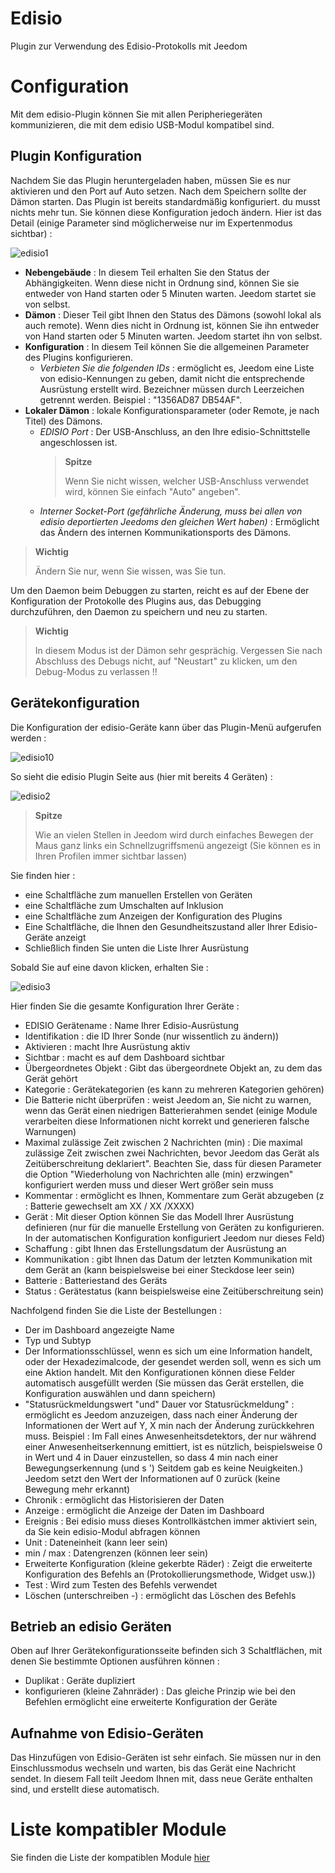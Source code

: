 # Edisio

Plugin zur Verwendung des Edisio-Protokolls mit Jeedom

# Configuration

Mit dem edisio-Plugin können Sie mit allen Peripheriegeräten kommunizieren, die mit dem edisio USB-Modul kompatibel sind.

## Plugin Konfiguration

Nachdem Sie das Plugin heruntergeladen haben, müssen Sie es nur aktivieren und den Port auf Auto setzen. Nach dem Speichern sollte der Dämon starten. Das Plugin ist bereits standardmäßig konfiguriert. du musst nichts mehr tun. Sie können diese Konfiguration jedoch ändern. Hier ist das Detail (einige Parameter sind möglicherweise nur im Expertenmodus sichtbar) :

![edisio1](../images/edisio1.JPG)

-   **Nebengebäude** : In diesem Teil erhalten Sie den Status der Abhängigkeiten. Wenn diese nicht in Ordnung sind, können Sie sie entweder von Hand starten oder 5 Minuten warten. Jeedom startet sie von selbst.
-   **Dämon** : Dieser Teil gibt Ihnen den Status des Dämons (sowohl lokal als auch remote). Wenn dies nicht in Ordnung ist, können Sie ihn entweder von Hand starten oder 5 Minuten warten. Jeedom startet ihn von selbst.
-   **Konfiguration** : In diesem Teil können Sie die allgemeinen Parameter des Plugins konfigurieren.
    -   *Verbieten Sie die folgenden IDs* : ermöglicht es, Jeedom eine Liste von edisio-Kennungen zu geben, damit nicht die entsprechende Ausrüstung erstellt wird. Bezeichner müssen durch Leerzeichen getrennt werden. Beispiel : "1356AD87 DB54AF".
-   **Lokaler Dämon** : lokale Konfigurationsparameter (oder Remote, je nach Titel) des Dämons.
    -   *EDISIO Port* : Der USB-Anschluss, an den Ihre edisio-Schnittstelle angeschlossen ist.
        > **Spitze**
        >
        > Wenn Sie nicht wissen, welcher USB-Anschluss verwendet wird, können Sie einfach "Auto" angeben".
    -   *Interner Socket-Port (gefährliche Änderung, muss bei allen von edisio deportierten Jeedoms den gleichen Wert haben)* : Ermöglicht das Ändern des internen Kommunikationsports des Dämons.

> **Wichtig**
>
> Ändern Sie nur, wenn Sie wissen, was Sie tun.

Um den Daemon beim Debuggen zu starten, reicht es auf der Ebene der Konfiguration der Protokolle des Plugins aus, das Debugging durchzuführen, den Daemon zu speichern und neu zu starten.

> **Wichtig**
>
> In diesem Modus ist der Dämon sehr gesprächig. Vergessen Sie nach Abschluss des Debugs nicht, auf "Neustart" zu klicken, um den Debug-Modus zu verlassen !!

## Gerätekonfiguration

Die Konfiguration der edisio-Geräte kann über das Plugin-Menü aufgerufen werden :

![edisio10](../images/edisio10.JPG)

So sieht die edisio Plugin Seite aus (hier mit bereits 4 Geräten) :

![edisio2](../images/edisio2.JPG)

> **Spitze**
>
> Wie an vielen Stellen in Jeedom wird durch einfaches Bewegen der Maus ganz links ein Schnellzugriffsmenü angezeigt (Sie können es in Ihren Profilen immer sichtbar lassen)

Sie finden hier :

-   eine Schaltfläche zum manuellen Erstellen von Geräten
-   eine Schaltfläche zum Umschalten auf Inklusion
-   eine Schaltfläche zum Anzeigen der Konfiguration des Plugins
-   Eine Schaltfläche, die Ihnen den Gesundheitszustand aller Ihrer Edisio-Geräte anzeigt
-   Schließlich finden Sie unten die Liste Ihrer Ausrüstung

Sobald Sie auf eine davon klicken, erhalten Sie :

![edisio3](../images/edisio3.JPG)

Hier finden Sie die gesamte Konfiguration Ihrer Geräte :

-   EDISIO Gerätename : Name Ihrer Edisio-Ausrüstung
-   Identifikation : die ID Ihrer Sonde (nur wissentlich zu ändern))
-   Aktivieren : macht Ihre Ausrüstung aktiv
-   Sichtbar : macht es auf dem Dashboard sichtbar
-   Übergeordnetes Objekt : Gibt das übergeordnete Objekt an, zu dem das Gerät gehört
-   Kategorie : Gerätekategorien (es kann zu mehreren Kategorien gehören)
-   Die Batterie nicht überprüfen : weist Jeedom an, Sie nicht zu warnen, wenn das Gerät einen niedrigen Batterierahmen sendet (einige Module verarbeiten diese Informationen nicht korrekt und generieren falsche Warnungen)
-   Maximal zulässige Zeit zwischen 2 Nachrichten (min) : Die maximal zulässige Zeit zwischen zwei Nachrichten, bevor Jeedom das Gerät als Zeitüberschreitung deklariert". Beachten Sie, dass für diesen Parameter die Option "Wiederholung von Nachrichten alle (min) erzwingen" konfiguriert werden muss und dieser Wert größer sein muss
-   Kommentar : ermöglicht es Ihnen, Kommentare zum Gerät abzugeben (z : Batterie gewechselt am XX / XX /XXXX)
-   Gerät : Mit dieser Option können Sie das Modell Ihrer Ausrüstung definieren (nur für die manuelle Erstellung von Geräten zu konfigurieren. In der automatischen Konfiguration konfiguriert Jeedom nur dieses Feld)
-   Schaffung : gibt Ihnen das Erstellungsdatum der Ausrüstung an
-   Kommunikation : gibt Ihnen das Datum der letzten Kommunikation mit dem Gerät an (kann beispielsweise bei einer Steckdose leer sein)
-   Batterie : Batteriestand des Geräts
-   Status : Gerätestatus (kann beispielsweise eine Zeitüberschreitung sein)

Nachfolgend finden Sie die Liste der Bestellungen :

-   Der im Dashboard angezeigte Name
-   Typ und Subtyp
-   Der Informationsschlüssel, wenn es sich um eine Information handelt, oder der Hexadezimalcode, der gesendet werden soll, wenn es sich um eine Aktion handelt. Mit den Konfigurationen können diese Felder automatisch ausgefüllt werden (Sie müssen das Gerät erstellen, die Konfiguration auswählen und dann speichern)
-   "Statusrückmeldungswert "und" Dauer vor Statusrückmeldung" : ermöglicht es Jeedom anzuzeigen, dass nach einer Änderung der Informationen der Wert auf Y, X min nach der Änderung zurückkehren muss. Beispiel : Im Fall eines Anwesenheitsdetektors, der nur während einer Anwesenheitserkennung emittiert, ist es nützlich, beispielsweise 0 in Wert und 4 in Dauer einzustellen, so dass 4 min nach einer Bewegungserkennung (und s ') Seitdem gab es keine Neuigkeiten.) Jeedom setzt den Wert der Informationen auf 0 zurück (keine Bewegung mehr erkannt)
-   Chronik : ermöglicht das Historisieren der Daten
-   Anzeige : ermöglicht die Anzeige der Daten im Dashboard
-   Ereignis : Bei edisio muss dieses Kontrollkästchen immer aktiviert sein, da Sie kein edisio-Modul abfragen können
-   Unit : Dateneinheit (kann leer sein)
-   min / max : Datengrenzen (können leer sein)
-   Erweiterte Konfiguration (kleine gekerbte Räder) : Zeigt die erweiterte Konfiguration des Befehls an (Protokollierungsmethode, Widget usw.))
-   Test : Wird zum Testen des Befehls verwendet
-   Löschen (unterschreiben -) : ermöglicht das Löschen des Befehls

## Betrieb an edisio Geräten

Oben auf Ihrer Gerätekonfigurationsseite befinden sich 3 Schaltflächen, mit denen Sie bestimmte Optionen ausführen können :

-   Duplikat : Geräte dupliziert
-   konfigurieren (kleine Zahnräder) : Das gleiche Prinzip wie bei den Befehlen ermöglicht eine erweiterte Konfiguration der Geräte

## Aufnahme von Edisio-Geräten

Das Hinzufügen von Edisio-Geräten ist sehr einfach. Sie müssen nur in den Einschlussmodus wechseln und warten, bis das Gerät eine Nachricht sendet. In diesem Fall teilt Jeedom Ihnen mit, dass neue Geräte enthalten sind, und erstellt diese automatisch.

# Liste kompatibler Module

Sie finden die Liste der kompatiblen Module [hier](https://doc.jeedom.com/de_DE/edisio/equipement.compatible)
